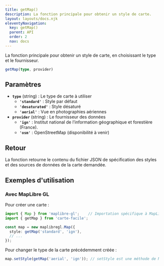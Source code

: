 ```yaml
---
title: getMap()
description: La fonction principale pour obtenir un style de carte.
layout: layouts/docs.njk
eleventyNavigation:
  key: getMap()
  parent: API
  order: 2
  nav: docs
---
```


La fonction principale pour obtenir un style de carte, en choisissant le type et le fournisseur.

```typescript
getMap(type, provider)
```

## Paramètres

- **`type`** (string) : Le type de carte à utiliser
  - **`'standard'`** : Style par défaut
  - **`'desaturated'`** : Style désaturé
  - **`'aerial'`** : Vue en photographies aériennes
- **`provider`** (string) : Le fournisseur des   données
  - **`'ign'`** : Institut national de l’information géographique et forestière (France).
  - **`'osm'`** : OpenStreetMap (disponibilité à venir)

## Retour

La fonction retourne le contenu du fichier JSON de spécification des styles et des sources de données de la carte demandée.

## Exemples d'utilisation

### Avec MapLibre GL

Pour créer une carte :

```typescript
import { Map } from 'maplibre-gl';    // Importation spécifique à MapLibre
import { getMap } from 'carte-facile';

const map = new maplibregl.Map({
  style: getMap('standard', 'ign'),
  // ...
});
```

Pour changer le type de la carte précédemment créée :
```typescript
map.setStyle(getMap('aerial', 'ign')); // setStyle est une méthode de MapLibre GL
```
